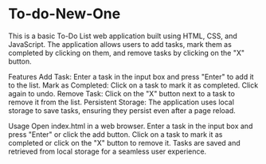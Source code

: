 # To-do-New-One

This is a basic To-Do List web application built using HTML, CSS, and JavaScript. The application allows users to add tasks, mark them as completed by clicking on them, and remove tasks by clicking on the "X" button.

Features
Add Task: Enter a task in the input box and press "Enter" to add it to the list.
Mark as Completed: Click on a task to mark it as completed. Click again to undo.
Remove Task: Click on the "X" button next to a task to remove it from the list.
Persistent Storage: The application uses local storage to save tasks, ensuring they persist even after a page reload.


Usage
Open index.html in a web browser.
Enter a task in the input box and press "Enter" or click the add button.
Click on a task to mark it as completed or click on the "X" button to remove it.
Tasks are saved and retrieved from local storage for a seamless user experience.
